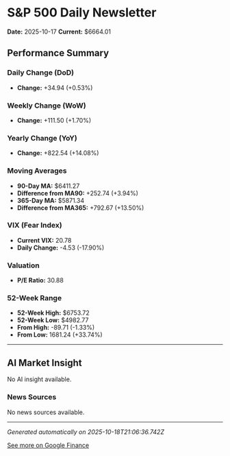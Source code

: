 # S&P 500 Daily Newsletter

**Date:** 2025-10-17
**Current:** $6664.01

## Performance Summary

### Daily Change (DoD)
- **Change:** +34.94 (+0.53%)

### Weekly Change (WoW)
- **Change:** +111.50 (+1.70%)

### Yearly Change (YoY)
- **Change:** +822.54 (+14.08%)

### Moving Averages
- **90-Day MA:** $6411.27
- **Difference from MA90:** +252.74 (+3.94%)
- **365-Day MA:** $5871.34
- **Difference from MA365:** +792.67 (+13.50%)

### VIX (Fear Index)
- **Current VIX:** 20.78
- **Daily Change:** -4.53 (-17.90%)

### Valuation
- **P/E Ratio:** 30.88

### 52-Week Range
- **52-Week High:** $6753.72
- **52-Week Low:** $4982.77
- **From High:** -89.71 (-1.33%)
- **From Low:** 1681.24 (+33.74%)

---

## AI Market Insight

No AI insight available.

### News Sources
No news sources available.

---

*Generated automatically on 2025-10-18T21:06:36.742Z*

[See more on Google Finance](https://www.google.com/finance/quote/.INX:INDEXSP)
